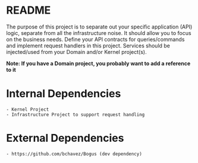# README

The purpose of this project is to separate out your specific application (API)
logic, separate from all the infrastructure noise. It should allow you to focus
on the business needs. Define your API contracts for queries/commands and
implement request handlers in this project. Services should be injected/used from
your Domain and/or Kernel project(s).

__Note: If you have a Domain project, you probably want to add a reference to it__

# Internal Dependencies

    - Kernel Project
    - Infrastructure Project to support request handling

# External Dependencies

    - https://github.com/bchavez/Bogus (dev dependency)
